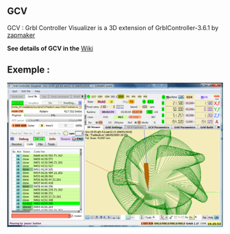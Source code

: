 GCV
---

GCV  : Grbl Controller Visualizer is a 3D extension of GrblController-3.6.1 
        by [zapmaker](https://github.com/zapmaker/GrblHoming)
        
        
**See details of GCV in the**  [Wiki](<https://github.com/LETARTARE/GCV/wiki>)

## Exemple :
![GCV-19.05](https://github.com/LETARTARE/GCV/raw/Images/19.x/GCV-qt5-win32.png)
